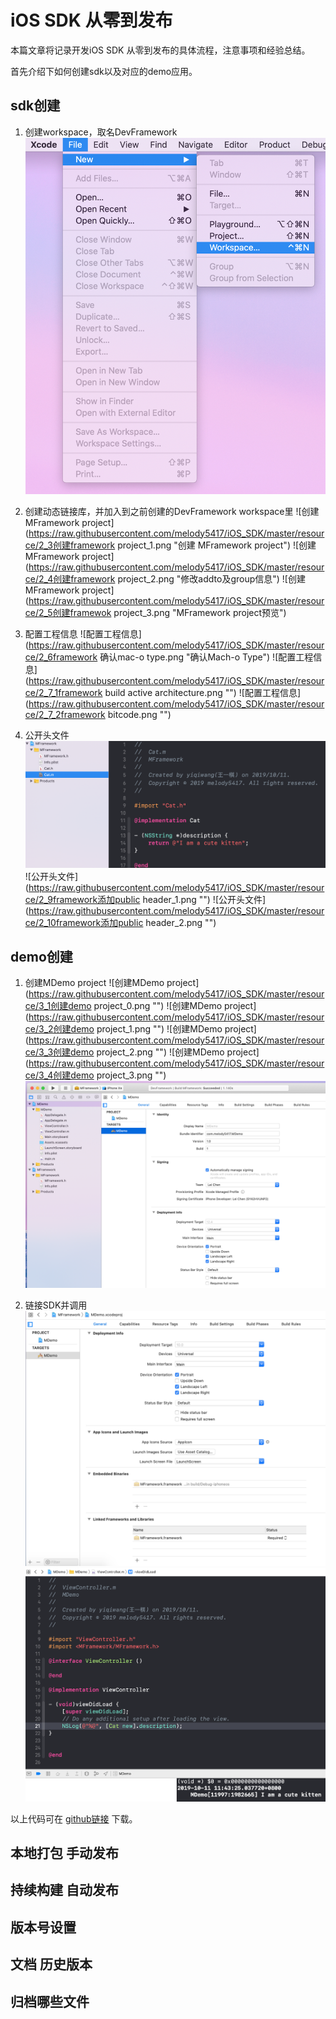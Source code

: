 # iOS SDK 从零到发布
本篇文章将记录开发iOS SDK 从零到发布的具体流程，注意事项和经验总结。

首先介绍下如何创建sdk以及对应的demo应用。
## sdk创建
1. 创建workspace，取名DevFramework
![创建workspace](https://raw.githubusercontent.com/melody5417/iOS_SDK/master/resource/1创建workspace.png)

2. 创建动态链接库，并加入到之前创建的DevFramework workspace里
![创建 MFramework project](https://raw.githubusercontent.com/melody5417/iOS_SDK/master/resource/2_3创建framework project_1.png "创建 MFramework project")
![创建 MFramework project](https://raw.githubusercontent.com/melody5417/iOS_SDK/master/resource/2_4创建framework project_2.png "修改addto及group信息")
![创建 MFramework project](https://raw.githubusercontent.com/melody5417/iOS_SDK/master/resource/2_5创建framewok project_3.png "MFramework project预览")

3. 配置工程信息
![配置工程信息](https://raw.githubusercontent.com/melody5417/iOS_SDK/master/resource/2_6framework 确认mac-o type.png "确认Mach-o Type")
![配置工程信息](https://raw.githubusercontent.com/melody5417/iOS_SDK/master/resource/2_7_1framework build active architecture.png "")
![配置工程信息](https://raw.githubusercontent.com/melody5417/iOS_SDK/master/resource/2_7_2framework bitcode.png "")

4. 公开头文件
![公开头文件](https://raw.githubusercontent.com/melody5417/iOS_SDK/master/resource/2_8framework添加测试代码.png "")
![公开头文件](https://raw.githubusercontent.com/melody5417/iOS_SDK/master/resource/2_9framework添加public header_1.png "")
![公开头文件](https://raw.githubusercontent.com/melody5417/iOS_SDK/master/resource/2_10framework添加public header_2.png "")

## demo创建
1. 创建MDemo project
![创建MDemo project](https://raw.githubusercontent.com/melody5417/iOS_SDK/master/resource/3_1创建demo project_0.png "")
![创建MDemo project](https://raw.githubusercontent.com/melody5417/iOS_SDK/master/resource/3_2创建demo project_1.png "")
![创建MDemo project](https://raw.githubusercontent.com/melody5417/iOS_SDK/master/resource/3_3创建demo project_2.png "")
![创建MDemo project](https://raw.githubusercontent.com/melody5417/iOS_SDK/master/resource/3_4创建demo project_3.png "")
![创建MDemo project](https://raw.githubusercontent.com/melody5417/iOS_SDK/master/resource/4工程全部创建完预览.png "")

2. 链接SDK并调用
![创建MDemo project](https://raw.githubusercontent.com/melody5417/iOS_SDK/master/resource/5_1demo添加embeded和link.png "")
![创建MDemo project](https://raw.githubusercontent.com/melody5417/iOS_SDK/master/resource/5_2demo调用sdk.png "")

以上代码可在 [github链接](https://github.com/melody5417/iOS_SDK) 下载。

## 本地打包 手动发布

## 持续构建 自动发布
## 版本号设置
## 文档 历史版本
## 归档哪些文件



